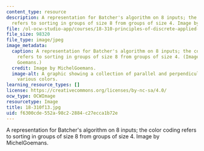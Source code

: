 ```yaml
---
content_type: resource
description: A representation for Batcher's algorithm on 8 inputs; the color coding
  refers to sorting in groups of size 8 from groups of size 4. Image by MichelGoemans.
file: /ol-ocw-studio-app/courses/18-310-principles-of-discrete-applied-mathematics-fall-2013/f6300cde552a98c22884c27ecca1b72e_18-310f13.jpg
file_size: 98320
file_type: image/jpeg
image_metadata:
  caption: A representation for Batcher's algorithm on 8 inputs; the color coding
    refers to sorting in groups of size 8 from groups of size 4. (Image by Michel
    Goemans.)
  credit: Image by MichelGoemans.
  image-alt: A graphic showing a collection of parallel and perpendicular lines of
    various colors.
learning_resource_types: []
license: https://creativecommons.org/licenses/by-nc-sa/4.0/
ocw_type: OCWImage
resourcetype: Image
title: 18-310f13.jpg
uid: f6300cde-552a-98c2-2884-c27ecca1b72e
---
```

A representation for Batcher's algorithm on 8 inputs; the color coding refers to sorting in groups of size 8 from groups of size 4. Image by MichelGoemans.